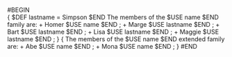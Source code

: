 #BEGIN      
   { 
      $DEF lastname = Simpson $END
      The members of the $USE name $END family are: 
         + Homer $USE name $END ; 
         + Marge $USE lastname $END ; 
         + Bart $USE lastname $END ; 
         + Lisa $USE lastname $END ; 
         + Maggie $USE lastname $END ; 
   }
   {
      The members of the $USE name $END extended family are: 
         + Abe $USE name $END ; 
         + Mona $USE name $END ; 
   } 
#END 
